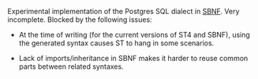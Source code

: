Experimental implementation of the Postgres SQL dialect in [SBNF](https://github.com/BenjaminSchaaf/sbnf). Very incomplete. Blocked by the following issues:

* At the time of writing (for the current versions of ST4 and SBNF), using the generated syntax causes ST to hang in some scenarios.

* Lack of imports/inheritance in SBNF makes it harder to reuse common parts between related syntaxes.
